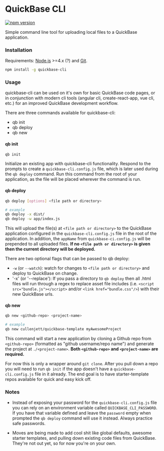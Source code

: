 # QuickBase CLI
[![npm version](https://badge.fury.io/js/quickbase-cli.svg)](https://badge.fury.io/js/quickbase-cli)

Simple command line tool for uploading local files to a QuickBase application.

### Installation
Requirements: [Node.js](https://nodejs.org/en/) >=4.x (?) and [Git](https://git-scm.com/).

```bash
npm install -g quickbase-cli
```

### Usage
quickbase-cli can be used on it's own for basic QuickBase code pages, or in conjunction with modern cli tools (angular cli, create-react-app, vue cli, etc.) for an improved QuickBase development workflow.

There are three commands available for quickbase-cli:
- qb init
- qb deploy
- qb new

#### qb init
```bash
qb init
```

Initialize an existing app with quickbase-cli functionality. Respond to the prompts to create a `quickbase-cli.config.js` file, which is later used during the `qb deploy` command. Run this command from the root of your application, as the file will be placed wherever the command is run.

#### qb deploy
```bash
qb deploy [options] <file path or directory>

# example
qb deploy -x dist/
qb deploy -w app/index.js
```

This will upload the file(s) at `<file path or directory>` to the QuickBase application configured in the `quickbase-cli.config.js` file in the root of the application. In addition, the `appName` from `quickbase-ci.config.js` will be prepended to all uploaded files. **If no `<file path or directory>` is given then the current directory will be deployed.**

There are two optional flags that can be passed to qb deploy:
- `-w` (or `--watch`): watch for changes to `<file path or directory>` and deploy to QuickBase on change.
- '-x' (or '--replace'): If you pass a directory to `qb deploy` then all .html files will run through a regex to replace asset file includes (i.e. `<script src="bundle.js"></script>` and/or `<link href="bundle.css"/>`) with their new QuickBase urls.

#### qb new
```bash
qb new <github-repo> <project-name>

# example
qb new cullenjett/quickbase-template myAwesomeProject
```

This command will start a new application by cloning a Github repo from `<github-repo>` (formatted as "github username/repo name") and generate the project at `./<project-name>`. **Both `<github-repo>` and `<project-name>` are required.**

For now this is only a wrapper around `git clone`. After you pull down a repo you will need to run `qb init` if the app doesn't have a `quickbase-cli.config.js` file in it already. The end goal is to have starter-template repos available for quick and easy kick off.


### Notes

* Instead of exposing your password for the `quickbase-cli.config.js` file you can rely on an environment variable called `QUICKBASE_CLI_PASSWORD`. If you have that variable defined and leave the `password` empty when prompted the `qb deploy` command will use it instead. Always practice safe passwords.

* Moves are being made to add cool shit like global defaults, awesome starter templates, and pulling down existing code files from QuickBase. They're not out yet, so for now you're on your own.